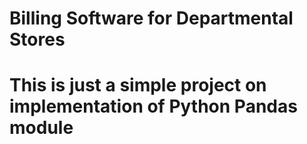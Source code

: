 # Billing Software for Departmental Stores
# This is just a simple project on implementation of Python Pandas module
